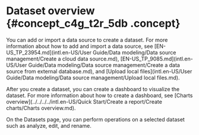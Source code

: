 # Dataset overview {#concept_c4g_t2r_5db .concept}

You can add or import a data source to create a dataset. For more information about how to add and import a data source, see [EN-US\_TP\_23954.md](intl.en-US/User Guide/Data modeling/Data source management/Create a cloud data source.md), [EN-US\_TP\_9085.md](intl.en-US/User Guide/Data modeling/Data source management/Create a data source from external database.md), and [Upload local files](intl.en-US/User Guide/Data modeling/Data source management/Upload local files.md).

After you create a dataset, you can create a dashboard to visualize the dataset. For more information about how to create a dashboard, see [Charts overview](../../../../intl.en-US/Quick Start/Create a report/Create charts/Charts overview.md).

On the Datasets page, you can perform operations on a selected dataset such as analyze, edit, and rename.

